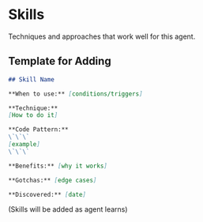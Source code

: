# Skills

Techniques and approaches that work well for this agent.

## Template for Adding

```markdown
## Skill Name

**When to use:** [conditions/triggers]

**Technique:**
[How to do it]

**Code Pattern:**
\`\`\`
[example]
\`\`\`

**Benefits:** [why it works]

**Gotchas:** [edge cases]

**Discovered:** [date]
```

(Skills will be added as agent learns)
